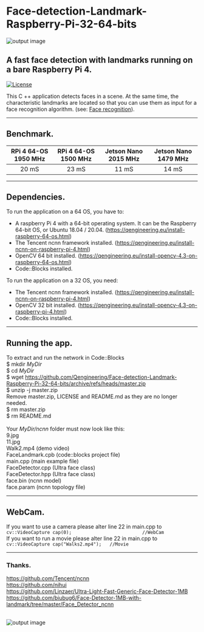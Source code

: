 # Face-detection-Landmark-Raspberry-Pi-32-64-bits
![output image]( https://qengineering.eu/images/Face_Land_9.jpg )
## A fast face detection with landmarks running on a bare Raspberry Pi 4.
[![License](https://img.shields.io/badge/License-BSD%203--Clause-blue.svg)](https://opensource.org/licenses/BSD-3-Clause)<br/>

This C ++ application detects faces in a scene. At the same time, the characteristic landmarks are located so that you can use them as input for a face recognition algorithm.  (see: [Face recognition](https://github.com/Qengineering/Face-Recognition-Raspberry-Pi-64-bits)).

------------

## Benchmark.
| RPi 4 64-OS 1950 MHz | RPi 4 64-OS 1500 MHz | Jetson Nano 2015 MHz | Jetson Nano 1479 MHz |
|  :------------: | :-------------: | :-------------:  | :-------------: |
| 20 mS | 23 mS  |  11 mS | 14 mS  |

------------

## Dependencies.
To run the application on a 64 OS, you have to:<br/>
- A raspberry Pi 4 with a 64-bit operating system. It can be the Raspberry 64-bit OS, or Ubuntu 18.04 / 20.04. (https://qengineering.eu/install-raspberry-64-os.html) <br/>
- The Tencent ncnn framework installed. (https://qengineering.eu/install-ncnn-on-raspberry-pi-4.html) <br/>
- OpenCV 64 bit installed. (https://qengineering.eu/install-opencv-4.3-on-raspberry-64-os.html) <br/>
- Code::Blocks installed.<br/>

To run the application on a 32 OS, you need:<br/>
- The Tencent ncnn framework installed. (https://qengineering.eu/install-ncnn-on-raspberry-pi-4.html) <br/>
- OpenCV 32 bit installed. (https://qengineering.eu/install-opencv-4.3-on-raspberry-pi-4.html) <br/>
- Code::Blocks installed.

------------

## Running the app.
To extract and run the network in Code::Blocks <br/>
$ mkdir *MyDir* <br/>
$ cd *MyDir* <br/>
$ wget https://github.com/Qengineering/Face-detection-Landmark-Raspberry-Pi-32-64-bits/archive/refs/heads/master.zip <br/>
$ unzip -j master.zip <br/>
Remove master.zip, LICENSE and README.md as they are no longer needed. <br/> 
$ rm master.zip <br/>
$ rm README.md <br/> <br/>
Your *MyDir/ncnn* folder must now look like this: <br/> 
9.jpg<br/>
11.jpg<br/>
Walk2.mp4 (demo video)<br/>
FaceLandmark.cpb (code::blocks project file)<br/>
main.cpp (main example file)<br/>
FaceDetector.cpp (Ultra face class)<br/>
FaceDetector.hpp (Ultra face class)<br/>
face.bin (ncnn model)<br/>
face.param (ncnn topology file)<br/>

------------

## WebCam.
If you want to use a camera please alter line 22 in main.cpp to<br/>
`cv::VideoCapture cap(0);                          //WebCam`<br/>
If you want to run a movie please alter line 22 in main.cpp to<br/>
`cv::VideoCapture cap("Walks2.mp4");   //Movie`<br/>

------------

### Thanks.
https://github.com/Tencent/ncnn<br/>
https://github.com/nihui<br/>
https://github.com/Linzaer/Ultra-Light-Fast-Generic-Face-Detector-1MB<br/>
https://github.com/biubug6/Face-Detector-1MB-with-landmark/tree/master/Face_Detector_ncnn<br/><br/>

![output image]( https://qengineering.eu/images/Face_Land_11.jpg )


